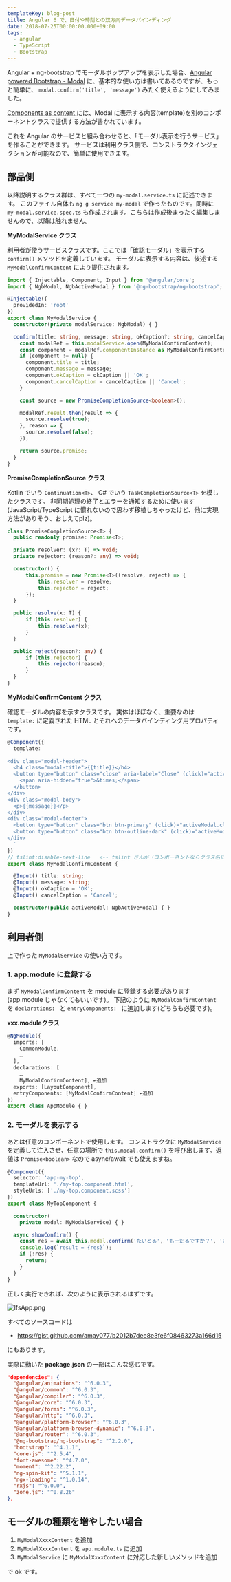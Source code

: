 ```yaml
---
templateKey: blog-post
title: Angular 6 で、日付や時刻との双方向データバインディング
date: 2018-07-25T00:00:00.000+09:00
tags:
  - angular
  - TypeScript
  - Bootstrap
---
```

Angular + ng-bootstrap でモーダルポップアップを表示した場合、[Angular powered Bootstrap - Modal](https://ng-bootstrap.github.io/#/components/modal/examples) に、基本的な使い方は書いてあるのですが、もっと簡単に、 ``modal.confirm('title', 'message')`` みたく使えるようにしてみました。

<!--more-->

[Components as content ](https://ng-bootstrap.github.io/#/components/modal/examples#component) には、Modal に表示する内容(template)を別のコンポーネントクラスで提供する方法が書かれています。

これを Angular のサービスと組み合わせると、「モーダル表示を行うサービス」を作ることができます。
サービスは利用クラス側で、コンストラクタインジェクションが可能なので、簡単に使用できます。

## 部品側

以降説明するクラス群は、すべて一つの ``my-modal.service.ts`` に記述できます。
このファイル自体も ``ng g service my-modal`` で作ったものです。同時に ``my-modal.service.spec.ts`` も作成されます。こちらは作成後まったく編集しませんので、以降は触れません。

**MyModalService クラス**

利用者が使うサービスクラスです。ここでは「確認モーダル」を表示する ``confirm()`` メソッドを定義しています。
モーダルに表示する内容は、後述する ``MyModalConfirmContent`` により提供されます。

```typescript
import { Injectable, Component, Input } from '@angular/core';
import { NgbModal, NgbActiveModal } from '@ng-bootstrap/ng-bootstrap';

@Injectable({
  providedIn: 'root'
})
export class MyModalService {
  constructor(private modalService: NgbModal) { }

  confirm(title: string, message: string, okCaption?: string, cancelCaption?: string): Promise<boolean> {
    const modalRef = this.modalService.open(MyModalConfirmContent);
    const component = modalRef.componentInstance as MyModalConfirmContent;
    if (component != null) {
      component.title = title;
      component.message = message;
      component.okCaption = okCaption || 'OK';
      component.cancelCaption = cancelCaption || 'Cancel';
    }

    const source = new PromiseCompletionSource<boolean>();

    modalRef.result.then(result => {
      source.resolve(true);
    }, reason => {
      source.resolve(false);
    });

    return source.promise;
  }
}
```

**PromiseCompletionSource クラス**

Kotlin でいう ``Continuation<T>``、 C# でいう ``TaskCompletionSource<T>`` を模したクラスです。
非同期処理の終了とエラーを通知するために使います(JavaScript/TypeScript に慣れないので思わず移植しちゃったけど、他に実現方法がありそう、おしえてplz)。

```typescript
class PromiseCompletionSource<T> {
  public readonly promise: Promise<T>;

  private resolver: (x?: T) => void;
  private rejector: (reason?: any) => void;

  constructor() {
      this.promise = new Promise<T>((resolve, reject) => {
          this.resolver = resolve;
          this.rejector = reject;
      });
  }

  public resolve(x: T) {
      if (this.resolver) {
          this.resolver(x);
      }
  }

  public reject(reason?: any) {
      if (this.rejector) {
          this.rejector(reason);
      }
  }
}
```

**MyModalConfirmContent クラス**

確認モーダルの内容を示すクラスです。
実体はほぼなく、重要なのは ``template:`` に定義された HTML とそれへのデータバインディング用プロパティです。

```typescript
@Component({
  template:
    `
<div class="modal-header">
  <h4 class="modal-title">{{title}}</h4>
  <button type="button" class="close" aria-label="Close" (click)="activeModal.dismiss('dissmiss')">
    <span aria-hidden="true">&times;</span>
  </button>
</div>
<div class="modal-body">
  <p>{{message}}</p>
</div>
<div class="modal-footer">
  <button type="button" class="btn btn-primary" (click)="activeModal.close('ok')">{{okCaption}}</button>
  <button type="button" class="btn btn-outline-dark" (click)="activeModal.dismiss('cancel')">{{cancelCaption}}</button>
</div>
  `
})
// tslint:disable-next-line   <-- tslint さんが「コンポーネントならクラス名に Component を付けろ」と怒り心頭なので黙らせる
export class MyModalConfirmContent {

  @Input() title: string;
  @Input() message: string;
  @Input() okCaption = 'OK';
  @Input() cancelCaption = 'Cancel';

  constructor(public activeModal: NgbActiveModal) { }
}
```

## 利用者側

上で作った ``MyModalService`` の使い方です。

### 1. app.module に登録する

まず ``MyModalConfirmContent`` を module に登録する必要があります(app.module じゃなくてもいいです)。
下記のように ``MyModalConfirmContent`` を ``declarations: `` と ``entryComponents: `` に追加します(どちらも必要です)。

**xxx.moduleクラス**

```typescript
@NgModule({
  imports: [
    CommonModule,
    …
  ],
  declarations: [
    …
    MyModalConfirmContent], ←追加
  exports: [LayoutComponent],
  entryComponents: [MyModalConfirmContent] ←追加
})
export class AppModule { }
```

### 2. モーダルを表示する

あとは任意のコンポーネントで使用します。
コンストラクタに ``MyModalService`` を定義して注入させ、任意の場所で ``this.modal.confirm()`` を呼び出します。返値は ``Promise<boolean>`` なので async/await でも使えますね。

```typescript
@Component({
  selector: 'app-my-top',
  templateUrl: './my-top.component.html',
  styleUrls: ['./my-top.component.scss']
})
export class MyTopComponent {

  constructor(
    private modal: MyModalService) { }

  async showConfirm() {
    const res = await this.modal.confirm('たいとる', 'もーだるですか？', 'はい', 'いいえ');
    console.log(`result = {res}`);
    if (!res) {
      return;
    }
  }
}
```

正しく実行できれば、次のように表示されるはずです。

![IfsApp.png](https://qiita-image-store.s3.amazonaws.com/0/8227/42275746-b2f5-dc24-7c80-e8b3e80169a4.png)

すべてのソースコードは

* https://gist.github.com/amay077/b2012b7dee8e3fe6f08463273a166d15

にもあります。

実際に動いた **package.json** の一部はこんな感じです。 

```json
"dependencies": {
  "@angular/animations": "^6.0.3",
  "@angular/common": "^6.0.3",
  "@angular/compiler": "^6.0.3",
  "@angular/core": "^6.0.3",
  "@angular/forms": "^6.0.3",
  "@angular/http": "^6.0.3",
  "@angular/platform-browser": "^6.0.3",
  "@angular/platform-browser-dynamic": "^6.0.3",
  "@angular/router": "^6.0.3",
  "@ng-bootstrap/ng-bootstrap": "^2.2.0",
  "bootstrap": "^4.1.1",
  "core-js": "^2.5.4",
  "font-awesome": "^4.7.0",
  "moment": "^2.22.2",
  "ng-spin-kit": "^5.1.1",
  "ngx-loading": "^1.0.14",
  "rxjs": "^6.0.0",
  "zone.js": "^0.8.26"
},
```

## モーダルの種類を増やしたい場合

1. ``MyModalXxxxContent`` を追加
2. ``MyModalXxxxContent`` を ``app.module.ts`` に追加
3. ``MyModalService`` に ``MyModalXxxxContent`` に対応した新しいメソッドを追加

で ok です。
